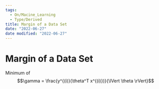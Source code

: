 ```yaml
---
tags:
  - On/Macine_Learning
  - Type/Derived
title: Margin of a Data Set
date: "2022-06-27"
date modified: "2022-06-27"
---
```


# Margin of a Data Set
Minimum of $$\gamma = \frac{y^{(i)}(\theta^T x^{(i)})}{\lVert \theta \rVert}$$

